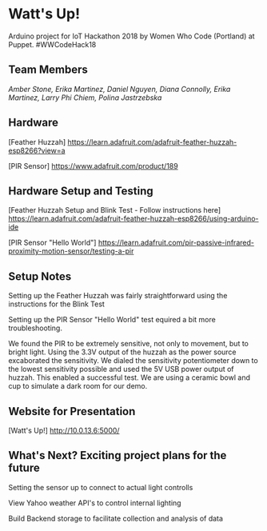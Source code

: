 # Watt's Up!

Arduino project for IoT Hackathon 2018 by Women Who Code (Portland) at Puppet.
\#WWCodeHack18


## Team Members

_Amber Stone, Erika Martinez, Daniel Nguyen, Diana Connolly, Erika Martinez, Larry Phi Chiem, Polina Jastrzebska_

## Hardware

[Feather Huzzah] <https://learn.adafruit.com/adafruit-feather-huzzah-esp8266?view=a>

[PIR Sensor] <https://www.adafruit.com/product/189>

## Hardware Setup and Testing

[Feather Huzzah Setup and Blink Test - Follow instructions here] <https://learn.adafruit.com/adafruit-feather-huzzah-esp8266/using-arduino-ide>

[PIR Sensor "Hello World"] <https://learn.adafruit.com/pir-passive-infrared-proximity-motion-sensor/testing-a-pir>

## Setup Notes

Setting up the Feather Huzzah was fairly straightforward using the instructions for the Blink Test 

Setting up the PIR Sensor "Hello World" test equired a bit more troubleshooting. 

We found the PIR to be extremely sensitive, not only to movement, but to bright light. 
Using the 3.3V output of the huzzah as the power source excaborated the sensitivity. 
We dialed the sensitivity potentiometer down to the lowest sensitivity possible and used the 5V USB power output of huzzah. This enabled a successful test. We are using a ceramic bowl and cup to simulate a dark room for our demo.

## Website for Presentation

[Watt's Up!] <http://10.0.13.6:5000/>

## What's Next? Exciting project plans for the future

Setting the sensor up to connect to actual light controlls

View Yahoo weather API's to control internal lighting

Build Backend storage to facilitate collection and analysis of data


